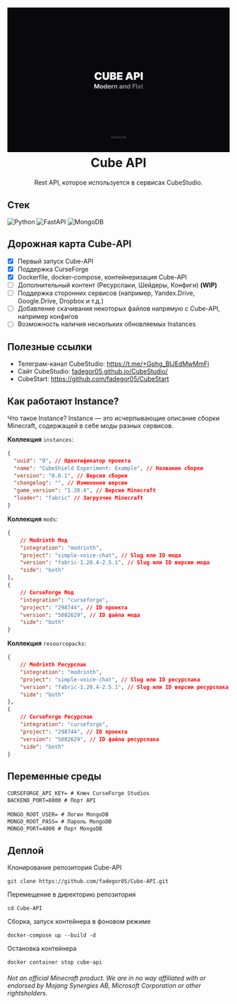 <h1 align="center">
  <img src="images/banner.svg" alt="Cube API"/>
  Cube API
  <br/>
</h1>

<p align="center">
    Rest API, которое используется в сервисах CubeStudio.
</p>

## Стек

![Python](https://img.shields.io/badge/python-3670A0?style=for-the-badge&logo=python&logoColor=ffdd54)
![FastAPI](https://img.shields.io/badge/FastAPI-005571?style=for-the-badge&logo=fastapi)
![MongoDB](https://img.shields.io/badge/MongoDB-%234ea94b.svg?style=for-the-badge&logo=mongodb&logoColor=white)

## Дорожная карта Cube-API

* [X] Первый запуск Cube-API
* [X] Поддержка CurseForge
* [X] Dockerfile, docker-compose, контейнеризация Cube-API
* [ ] Дополнительный контент (Ресурспаки, Шейдеры, Конфиги) **(WIP)**
* [ ] Поддержка сторонних сервисов (например, Yandex.Drive, Google.Drive, Dropbox и т.д.)
* [ ] Добавление скачивания некоторых файлов напрямую с Cube-API, например конфигов
* [ ] Возможность наличия нескольких обновляемых Instances

## Полезные ссылки

* Телеграм-канал CubeStudio: https://t.me/+Gphg_BIJEdMwMmFi
* Сайт CubeStudio: [fadegor05.github.io/CubeStudio/](https://fadegor05.github.io/CubeStudio/)
* CubeStart: https://github.com/fadegor05/CubeStart

## Как работают Instance?

Что такое Instance? Instance — это исчерпывающие описание сборки Minecraft, содержащей в себе моды разных сервисов.

**Коллекция** `instances`:

```json
{
  "uuid": "0", // Идентификатор проекта
  "name": "CubeShield Experiment: Example", // Название сборки
  "version": "0.0.1", // Версия сборки
  "changelog": "", // Изменения версии
  "game_version": "1.20.4", // Версия Minecraft
  "loader": "fabric" // Загрузчик Minecraft
}
```

**Коллекция** `mods`:

```json
{
    // Modrinth Мод
    "integration": "modrinth",
    "project": "simple-voice-chat", // Slug или ID мода
    "version": "fabric-1.20.4-2.5.1", // Slug или ID версии мода
    "side": "both"
},
{
    // CurseForge Мод
    "integration": "curseforge",
    "project": "298744", // ID проекта
    "version": "5082629", // ID файла мода
    "side": "both"
}
```

**Коллекция** `resourcepacks`:

```json
{
    // Modrinth Ресурспак
    "integration": "modrinth",
    "project": "simple-voice-chat", // Slug или ID ресурспака
    "version": "fabric-1.20.4-2.5.1", // Slug или ID версии ресурспака
    "side": "both"
},
{
    // CurseForge Ресурспак
    "integration": "curseforge",
    "project": "298744", // ID проекта
    "version": "5082629", // ID файла ресурспака
    "side": "both"
}
```

## Переменные среды

```
CURSEFORGE_API_KEY= # Ключ CurseForge Studios
BACKEND_PORT=8000 # Порт API

MONGO_ROOT_USER= # Логин MongoDB
MONGO_ROOT_PASS= # Пароль MongoDB
MONGO_PORT=4000 # Порт MongoDB
```

## Деплой

Клонирование репозитория Cube-API

```
git clone https://github.com/fadegor05/Cube-API.git
```

Перемещение в директорию репозитория

```
cd Cube-API
```

Сборка, запуск контейнера в фоновом режиме

```
docker-compose up --build -d
```

Остановка контейнера

```
docker container stop cube-api
```

###### Not an official Minecraft product. We are in no way affiliated with or endorsed by Mojang Synergies AB, Microsoft Corporation or other rightsholders.
